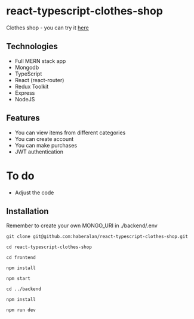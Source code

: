 # react-typescript-clothes-shop

Clothes shop - you can try it [here](https://haber-clothes-shop.netlify.app/)

## Technologies

- Full MERN stack app
- Mongodb
- TypeScript
- React (react-router)
- Redux Toolkit
- Express
- NodeJS

## Features

- You can view items from different categories
- You can create account
- You can make purchases
- JWT authentication

# To do

- Adjust the code

## Installation

Remember to create your own MONGO_URI in ./backend/.env

```
git clone git@github.com:haberalan/react-typescript-clothes-shop.git
```
```
cd react-typescript-clothes-shop
```
```
cd frontend
```
```
npm install
```
```
npm start
```
```
cd ../backend
```
```
npm install
```
```
npm run dev
```
